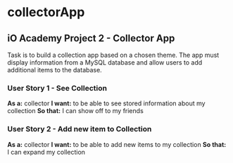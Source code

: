 # collectorApp
## iO Academy Project 2 -  Collector App

Task is to build a collection app based on a chosen theme. The app must display information from a MySQL database and allow users to add additional items to the database.

### User Story 1 - See Collection

**As a:** collector
**I want:** to be able to see stored information about my collection
**So that:** I can show off to my friends

### User Story 2 - Add new item to Collection

**As a:** collector
**I want:** to be able to add new items to my collection
**So that:** I can expand my collection
